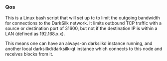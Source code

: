 ### Qos ###

This is a Linux bash script that will set up tc to limit the outgoing bandwidth for connections to the DarkSilk network. It limits outbound TCP traffic with a source or destination port of 31600, but not if the destination IP is within a LAN (defined as 192.168.x.x).

This means one can have an always-on darksilkd instance running, and another local darksilkd/darksilk-qt instance which connects to this node and receives blocks from it.
